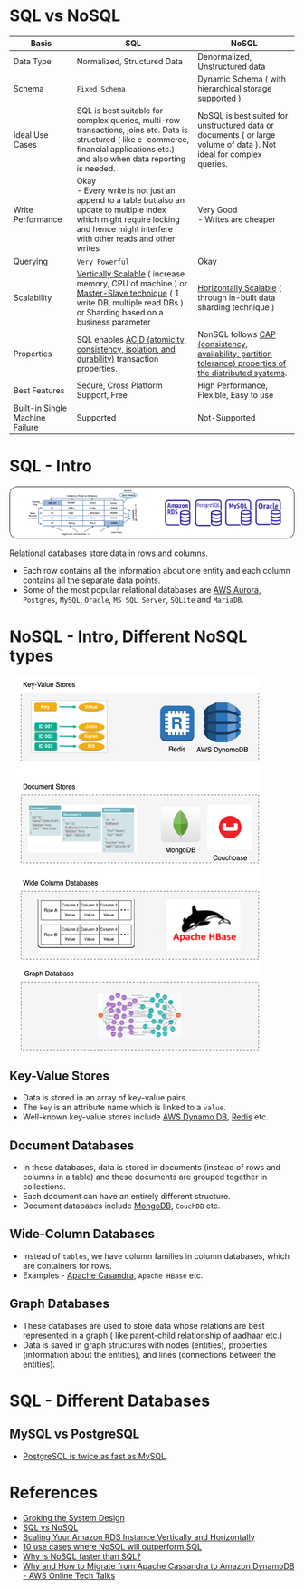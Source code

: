 
# SQL vs NoSQL

Basis                                 | SQL                                                                                                                                                                                                                                                    | NoSQL                                                                                                                                      |
---------------------------------------|--------------------------------------------------------------------------------------------------------------------------------------------------------------------------------------------------------------------------------------------------------|--------------------------------------------------------------------------------------------------------------------------------------------|
Data Type | Normalized, Structured Data                                                                                                                                                                                                                            | Denormalized, Unstructured data                                                                                                            |
Schema | `Fixed Schema`                                                                                                                                                                                                                                         | Dynamic Schema ( with hierarchical storage supported )                                                                                     |                                                                                             |
Ideal Use Cases | SQL is best suitable for complex queries, multi-row transactions, joins etc. Data is structured ( like e-commerce, financial applications etc.) and also when data reporting is needed.                                                                | NoSQL is best suited for unstructured data or documents ( or large volume of data ). Not ideal for complex queries.                        |                                                                                             |
Write Performance | Okay<br/>- Every write is not just an append to a table but also an update to multiple index which might require locking and hence might interfere with other reads and other writes                                                                   | Very Good<br/>- Writes are cheaper                                                                                                         |                                                                                             |
Querying | `Very Powerful`                                                                                                                                                                                                                                        | Okay                                                                                                                                       |                                                                                             |
Scalability | [Vertically Scalable](../0_SystemGlossaries/Scalability.md#vertical-scalability--scale-up-) ( increase memory, CPU of machine ) or [Master-Slave technique](../0_SystemGlossaries/Scalability.md#db---horizontal-scaling-techniques) ( 1 write DB, multiple read DBs ) or Sharding based on a business parameter | [Horizontally Scalable](../0_SystemGlossaries/Scalability.md#db---horizontal-scaling-techniques) ( through in-built data sharding technique )    |                                                                                             |
Properties | SQL enables [ACID (atomicity, consistency, isolation, and durability)](../0_SystemGlossaries/ACIDTransaction.md) transaction properties.                                                                                                                          | NonSQL follows [CAP (consistency, availability, partition tolerance) properties of the distributed systems](../0_SystemGlossaries/CAPTheorem.md). |                                                                                             |
Best Features | Secure, Cross Platform Support, Free                                                                                                                                                                                                                   | High Performance, Flexible, Easy to use                                                                                                    |
Built-in Single Machine Failure | Supported                                                                                                                                                                                                                                              | Not-Supported                                                                                                                              |

# SQL - Intro

![img.png](assests/SQLDifferentTypes.png)

Relational databases store data in rows and columns.
- Each row contains all the information about one entity and each column contains all the separate data points.
- Some of the most popular relational databases are [AWS Aurora](../../2_AWSComponents/6_DatabaseServices/AmazonAurora/Readme.md), `Postgres`, `MySQL`, `Oracle`, `MS SQL Server`, `SQLite` and `MariaDB`.

# NoSQL - Intro, Different NoSQL types

![img.png](assests/NoSQLDifferentTypes.png)

## Key-Value Stores 
- Data is stored in an array of key-value pairs. 
- The `key` is an attribute name which is linked to a `value`. 
- Well-known key-value stores include [AWS Dynamo DB](../../2_AWSComponents/6_DatabaseServices/AmazonDynamoDB.md), [Redis](../5_Redis) etc.

## Document Databases 
- In these databases, data is stored in documents (instead of rows and columns in a table) and these documents are grouped together in collections. 
- Each document can have an entirely different structure. 
- Document databases include [MongoDB](MongoDB), `CouchDB` etc.

## Wide-Column Databases 
- Instead of `tables`, we have column families in column databases, which are containers for rows. 
- Examples - [Apache Casandra](Casandra.md), `Apache HBase` etc.

## Graph Databases 
- These databases are used to store data whose relations are best represented in a graph ( like parent-child relationship of aadhaar etc.)
- Data is saved in graph structures with nodes (entities), properties (information about the entities), and lines (connections between the entities).

# SQL - Different Databases

## MySQL vs PostgreSQL
- [PostgreSQL is twice as fast as MySQL](https://itnext.io/benchmark-databases-in-docker-mysql-postgresql-sql-server-7b129368eed7).

# References
- [Groking the System Design](https://www.educative.io/courses/grokking-the-system-design-interview/YQlK1mDPgpK)
- [SQL vs NoSQL](https://www.interviewbit.com/blog/sql-vs-nosql/)
- [Scaling Your Amazon RDS Instance Vertically and Horizontally](https://aws.amazon.com/blogs/database/scaling-your-amazon-rds-instance-vertically-and-horizontally/)
- [10 use cases where NoSQL will outperform SQL](https://www.networkworld.com/article/2999856/10-use-cases-where-nosql-will-outperform-sql.html)
- [Why is NoSQL faster than SQL?](https://softwareengineering.stackexchange.com/questions/175542/why-is-nosql-faster-than-sql)
- [Why and How to Migrate from Apache Cassandra to Amazon DynamoDB - AWS Online Tech Talks](https://www.youtube.com/watch?v=WuDGvG_4kC8)